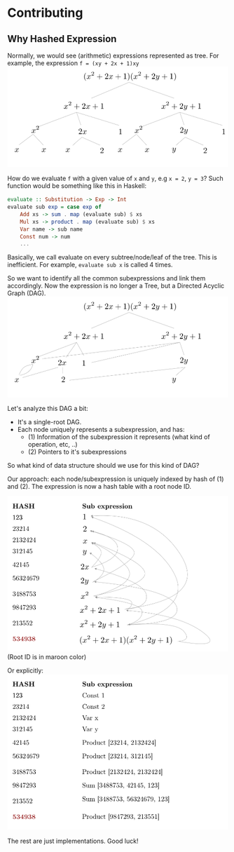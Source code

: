# Contributing
## Why Hashed Expression
Normally, we would see (arithmetic) expressions represented as tree.
For example, the expression `f = (xy + 2x + 1)xy`
![tree](examples/tree.png)

How do we evaluate `f` with a given value of `x` and `y`, e.g `x = 2`, `y = 3`?
Such function would be something like this in Haskell:
```haskell
evaluate :: Substitution -> Exp -> Int
evaluate sub exp = case exp of 
    Add xs -> sum . map (evaluate sub) $ xs
    Mul xs -> product . map (evaluate sub) $ xs
    Var name -> sub name
    Const num -> num
    ...
```

Basically, we call evaluate on every subtree/node/leaf of the tree. This is inefficient. 
For example, `evaluate sub x` is called 4 times.

So we want to identify all the common subexpressions and link them accordingly.
Now the expression is no longer a Tree, but a Directed Acyclic Graph (DAG). 
![dag](examples/dag.png)

Let's analyze this DAG a bit:
- It's a single-root DAG.
- Each node uniquely represents a subexpression, and has:
    - (1) Information of the subexpression it represents (what kind of operation, etc, ..)
    - (2) Pointers to it's subexpressions

So what kind of data structure should we use for this kind of DAG?

Our approach: each node/subexpression is uniquely indexed by hash of (1) and (2). 
The expression is now a hash table with a root node ID.

![Hash](examples/Hash.png)
(Root ID is in maroon color)

Or explicitly:
![Hash explicit](examples/Hash_Explicit.png)

The rest are just implementations. Good luck!
